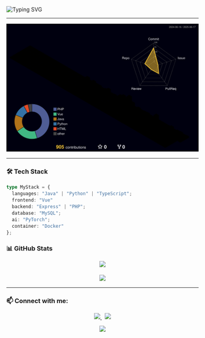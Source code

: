 ![Typing SVG](https://readme-typing-svg.demolab.com?font=Orbitron&size=26&duration=3000&pause=1000&color=9A031E&width=600&height=65&lines=Hi!+I'm+SeongGwan+Kim;Code+from+the+Abyss+😈)

---

![](./profile-3d-contrib/profile-night-rainbow.svg)

---

### 🛠 Tech Stack

```ts
type MyStack = {
  languages: "Java" | "Python" | "TypeScript";
  frontend: "Vue"
  backend: "Express" | "PHP";
  database: "MySQL";
  ai: "PyTorch";
  container: "Docker"
};
```

### 📊 GitHub Stats
<div align="center">
  <img src="https://streak-stats.demolab.com?user=theunkillabledemonking&theme=radical&hide_border=true&date_format=M%20j%5B%2C%20Y%5D" />
</div>
<br />
<div align="center">
  <img height="180em" src="https://github-readme-stats.vercel.app/api?username=theunkillabledemonking&show_icons=true&theme=radical" />
</div>


---

### 📫 Connect with me:
<p align="center">
  <a href="https://www.instagram.com/gwan1.82/">
    <img src="https://img.shields.io/badge/Instagram-E4405F?style=for-the-badge&logo=Instagram&logoColor=white"/>
  </a>
  &nbsp;
  <a href="mailto:abcqkdnxm@g.yju.ac.kr">
    <img src="https://img.shields.io/badge/Gmail-d14836?style=for-the-badge&logo=Gmail&logoColor=white"/>
  </a>
</p>


<p align="center">
  <a href="https://wakatime.com/@8271be3c-01e8-4db1-bc77-d61f9e69c1e6">
    <img src="https://wakatime.com/badge/user/8271be3c-01e8-4db1-bc77-d61f9e69c1e6.svg?style=for-the-badge" />
  </a>
</p>

